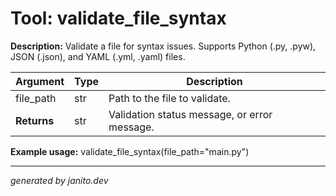 # Tool: validate_file_syntax

**Description:**
Validate a file for syntax issues. Supports Python (.py, .pyw), JSON (.json), and YAML (.yml, .yaml) files.

| Argument   | Type | Description |
|------------|------|-------------|
| file_path  | str  | Path to the file to validate. |
| **Returns**| str  | Validation status message, or error message. |

**Example usage:**
validate_file_syntax(file_path="main.py")

---
_generated by janito.dev_